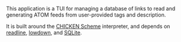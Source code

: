This application is a TUI for managing a database of links to read
and generating ATOM feeds from user-provided tags and description.

It is built around the [CHICKEN Scheme](https://call-cc.org/)
interpreter, and depends on [readline](https://tiswww.case.edu/php/chet/readline/rltop.html),
[lowdown](ehttps://bitbucket.org/DerGuteMoritz/lowdown),
and [SQLite](https://sqlite.org/index.html).
